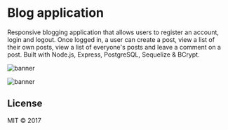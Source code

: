 # Blog application

Responsive blogging application that allows users to register an account, login and logout. 
Once logged in, a user can create a post, view a list of their own posts, 
view a list of everyone's posts and leave a comment on a post. 
Built with Node.js, Express, PostgreSQL, Sequelize & BCrypt.

![banner](http://members.chello.nl/m.van.duren/img/blog.png)


![banner](http://members.chello.nl/m.van.duren/img/mobile.png)


## License

MIT © 2017 
